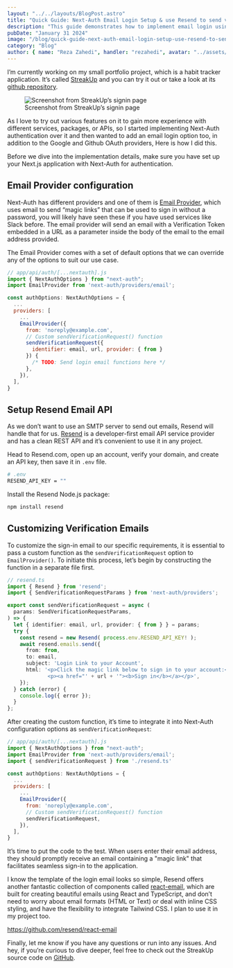 ```yaml
---
layout: "../../layouts/BlogPost.astro"
title: "Quick Guide: Next-Auth Email Login Setup & use Resend to send verification email"
description: "This guide demonstrates how to implement email login using Next-Auth. It covers a step-by-step instructions of Email Provider setup, using Resend for email handling and showcases customizing verification emails to send email by Resend."
pubDate: "January 31 2024"
image: "/blog/quick-guide-next-auth-email-login-setup-use-resend-to-send-verification-email-01.png"
category: "Blog"
author: { name: "Reza Zahedi", handler: "rezahedi", avatar: "../assets/social-avatar.jpg", link: "https://github.com/rezahedi" }
---
```


I’m currently working on my small portfolio project, which is a habit tracker application. It’s called [StreakUp](https://streakup.vercel.app) and you can try it out or take a look at its [github repository](https://github.com/rezahedi/streakup).

<figure class="image">
  <img src="/blog/quick-guide-next-auth-email-login-setup-use-resend-to-send-verification-email-01.png" alt="Screenshot from StreakUp’s signin page">
  <figcaption>Screenshot from StreakUp’s signin page</figcaption>
</figure>

As I love to try out various features on it to gain more experience with different services, packages, or APIs, so I started implementing Next-Auth authentication over it and then wanted to add an email login option too, in addition to the Google and Github OAuth providers, Here is how I did this.

Before we dive into the implementation details, make sure you have set up your Next.js application with Next-Auth for authentication.

## Email Provider configuration

Next-Auth has different providers and one of them is [Email Provider](https://next-auth.js.org/providers/email), which uses email to send “magic links” that can be used to sign in without a password, you will likely have seen these if you have used services like Slack before. The email provider will send an email with a Verification Token embedded in a URL as a parameter inside the body of the email to the email address provided.

The Email Provider comes with a set of default options that we can override any of the options to suit our use case.

```js
// app/api/auth/[...nextauth].js
import { NextAuthOptions } from "next-auth";
import EmailProvider from 'next-auth/providers/email';

const authOptions: NextAuthOptions = {
  ...
  providers: [
    ...
    EmailProvider({
      from: 'noreply@example.com',
      // Custom sendVerificationRequest() function
      sendVerificationRequest({
        identifier: email, url, provider: { from }
      }) {
        /* TODO: Send login email functions here */
      },
    }),
  ],
}
```

## Setup Resend Email API

As we don’t want to use an SMTP server to send out emails, Resend will handle that for us. [Resend](https://resend.com) is a developer-first email API service provider and has a clean REST API and it’s convenient to use it in any project.

Head to Resend.com, open up an account, verify your domain, and create an API key, then save it in `.env` file.

```bash
# .env
RESEND_API_KEY = ""
```

Install the Resend Node.js package:

```bash
npm install resend
```

## Customizing Verification Emails

To customize the sign-in email to our specific requirements, it is essential to pass a custom function as the `sendVerificationRequest` option to `EmailProvider()`. To initiate this process, let’s begin by constructing the function in a separate file first.

```ts
// resend.ts
import { Resend } from 'resend';
import { SendVerificationRequestParams } from 'next-auth/providers';

export const sendVerificationRequest = async (
  params: SendVerificationRequestParams,
) => {
  let { identifier: email, url, provider: { from } } = params;
  try {
    const resend = new Resend( process.env.RESEND_API_KEY! );
    await resend.emails.send({
      from: from,
      to: email,
      subject: 'Login Link to your Account',
      html: '<p>Click the magic link below to sign in to your account:</p>\
             <p><a href="' + url + '"><b>Sign in</b></a></p>',
    });
  } catch (error) {
    console.log({ error });
  }
};
```

After creating the custom function, it’s time to integrate it into Next-Auth configuration options as `sendVerificationRequest`:

```js
// app/api/auth/[...nextauth].js
import { NextAuthOptions } from "next-auth";
import EmailProvider from 'next-auth/providers/email';
import { sendVerificationRequest } from './resend.ts'

const authOptions: NextAuthOptions = {
  ...
  providers: [
    ...
    EmailProvider({
      from: 'noreply@example.com',
      // Custom sendVerificationRequest() function
      sendVerificationRequest,
    }),
  ],
}
```

It’s time to put the code to the test. When users enter their email address, they should promptly receive an email containing a "magic link" that facilitates seamless sign-in to the application.

I know the template of the login email looks so simple, Resend offers another fantastic collection of components called [react-email](https://react.email), which are built for creating beautiful emails using React and TypeScript, and don’t need to worry about email formats (HTML or Text) or deal with inline CSS styling, and have the flexibility to integrate Tailwind CSS. I plan to use it in my project too.

https://github.com/resend/react-email

Finally, let me know if you have any questions or run into any issues. And hey, if you’re curious to dive deeper, feel free to check out the StreakUp source code on [GitHub](https://github.com/rezahedi/streakup).
